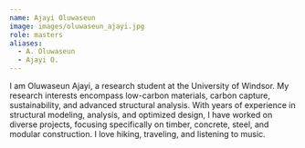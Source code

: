 ```yaml
---
name: Ajayi Oluwaseun
image: images/oluwaseun_ajayi.jpg
role: masters
aliases:
  - A. Oluwaseun
  - Ajayi O.
---
```


I am Oluwaseun Ajayi, a research student at the University of Windsor. 
My research interests encompass low-carbon materials, carbon capture, sustainability, and advanced structural analysis. 
With years of experience in structural modeling, analysis, and optimized design, I have worked on diverse projects, focusing specifically on timber, concrete, steel, and modular construction. 
I love hiking, traveling, and listening to music. 
